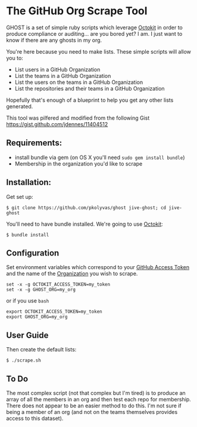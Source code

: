 # The GitHub Org Scrape Tool

GHOST is a set of simple ruby scripts which leverage [Octokit](https://github.com/octokit/octokit.rb) in order to produce compliance or auditing... are you bored yet? I am. I just want to know if there are any ghosts in my org.

You're here because you need to make lists. These simple scripts will allow you to:
- List users in a GitHub Organization
- List the teams in a GitHub Organization
- List the users on the teams in a GitHub Organization
- List the repositories and their teams in a GitHub Organization

Hopefully that's enough of a blueprint to help you get any other lists generated. 

This tool was pilfered and modified from the following Gist https://gist.github.com/jdennes/11404512

## Requirements:
- install bundle via gem (on OS X you'll need `sudo gem install bundle`)
- Membership in the organization you'd like to scrape

## Installation:

Get set up:

```shell
$ git clone https://github.com/pkolyvas/ghost jive-ghost; cd jive-ghost
```

You'll need to have bundle installed. We're going to use [Octokit](https://github.com/octokit/octokit.rb):

```shell
$ bundle install
```

## Configuration

Set environment variables which correspond to your [GitHub Access Token](https://github.com/settings/tokens) and the name of the [Organization](https://github.com/settings/organizations) you wish to scrape.

```shell
set -x -g OCTOKIT_ACCESS_TOKEN=my_token
set -x -g GHOST_ORG=my_org
```

or if you use `bash`

```shell
export OCTOKIT_ACCESS_TOKEN=my_token
export GHOST_ORG=my_org
```

## User Guide

Then create the default lists:

```shell
$ ./scrape.sh
```

## To Do

The most complex script (not that complex but I'm tired) is to produce an array of all the members in an org and then test each repo for membership. There does not appear to be an easier method to do this. I'm not sure if being a member of an org (and not on the teams themselves provides access to this dataset).
